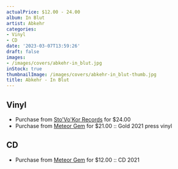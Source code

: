 ```yaml
---
actualPrice: $12.00 - 24.00
album: In Blut
artist: Abkehr
categories:
- Vinyl
- CD
date: '2023-03-07T13:59:26'
draft: false
images:
- /images/covers/abkehr-in_blut.jpg
inStock: true
thumbnailImage: /images/covers/abkehr-in_blut-thumb.jpg
title: Abkehr - In Blut
---
```


## Vinyl
* Purchase from [Sto'Vo'Kor Records](https://stovokor-records.com/products/abkehr-in-blut) for $24.00
* Purchase from [Meteor Gem](https://meteor-gem.com/products/abkehr-in-blut-lp) for $21.00 :: Gold 2021 press vinyl
## CD
* Purchase from [Meteor Gem](https://meteor-gem.com/products/abkehr-in-blut-cd-1) for $12.00 :: CD 2021
